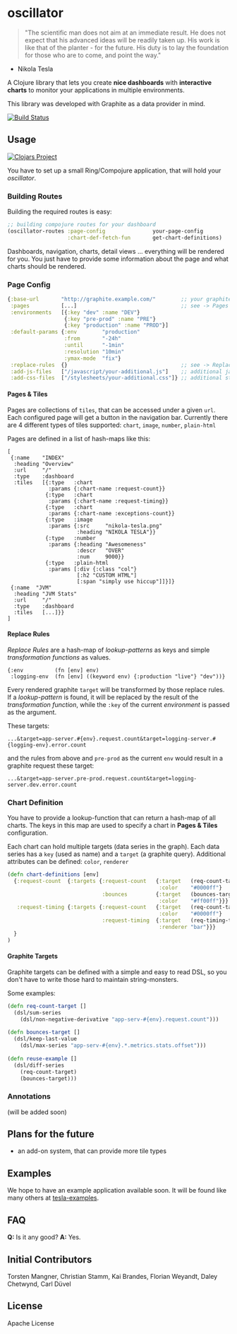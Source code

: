 # oscillator

> "The scientific man does not aim at an immediate result. He does not expect that 
   his advanced ideas will be readily taken up. His work is like that of the planter - 
   for the future. His duty is to lay the foundation for those who are to come, and point 
   the way."
   - Nikola Tesla

A Clojure library that lets you create **nice dashboards** with **interactive charts**
to monitor your applications in multiple environments.

This library was developed with Graphite as a data provider in mind.

[![Build Status](https://travis-ci.org/otto-de/oscillator.svg?branch=master)](https://travis-ci.org/otto-de/oscillator)
## Usage

[![Clojars Project](http://clojars.org/de.otto/oscillator/latest-version.svg)](http://clojars.org/de.otto/oscillator)

You have to set up a small Ring/Compojure application, that will hold your *oscillator*.

### Building Routes

Building the required routes is easy:

```Clojure
;; building compojure routes for your dashboard
(oscillator-routes :page-config               your-page-config
                   :chart-def-fetch-fun       get-chart-definitions) 
```

Dashboards, navigation, charts, detail views ... everything will be rendered for you.
You just have to provide some information about the page and what charts should be rendered.

### Page Config

```Clojure
{:base-url       "http://graphite.example.com/"        ;; your graphite server
 :pages          [...]                                 ;; see -> Pages
 :environments   [{:key "dev" :name "DEV"}
                  {:key "pre-prod" :name "PRE"}
                  {:key "production" :name "PROD"}]
 :default-params {:env        "production"
                  :from       "-24h"
                  :until      "-1min"
                  :resolution "10min"
                  :ymax-mode  "fix"}
 :replace-rules  {}                                    ;; see -> Replace Rules
 :add-js-files   ["/javascript/your-additional.js"]    ;; additional javascript files
 :add-css-files  ["/stylesheets/your-additional.css"]} ;; additional stylesheet files
```

#### Pages & Tiles

Pages are collections of `tiles`, that can be accessed under a given `url`. Each configured
page will get a button in the navigation bar. Currently there are 4 different types of tiles 
supported: `chart`, `image`, `number`, `plain-html` 

Pages are defined in a list of hash-maps like this:
```edn
[
 {:name    "INDEX"
  :heading "Overview"
  :url     "/"
  :type    :dashboard
  :tiles   [{:type   :chart
             :params {:chart-name :request-count}}
            {:type   :chart
             :params {:chart-name :request-timing}}
            {:type   :chart
             :params {:chart-name :exceptions-count}}
            {:type   :image
             :params {:src     "nikola-tesla.png"
                      :heading "NIKOLA TESLA"}}
            {:type   :number
             :params {:heading "Awesomeness"
                      :descr   "OVER"
                      :num     9000}}
            {:type   :plain-html
             :params [:div {:class "col"}
                      [:h2 "CUSTOM HTML"]
                      [:span "simply use hiccup"]]}]}
 {:name  "JVM"
  :heading "JVM Stats"
  :url     "/"
  :type    :dashboard
  :tiles   [...]}}
]
```

#### Replace Rules

*Replace Rules* are a hash-map of *lookup-patterns* as keys and simple *transformation functions* 
as values.

```edn
{:env          (fn [env] env)
 :logging-env  (fn [env] ((keyword env) {:production "live"} "dev"))}
```

Every rendered graphite `target` will be transformed by those replace rules. If a *lookup-pattern*
is found, it will be replaced by the result of the *transformation function*, 
while the `:key` of the current *environment* is passed as the argument.

These targets:

```
...&target=app-server.#{env}.request.count&target=logging-server.#{logging-env}.error.count
```

and the rules from above and `pre-prod` as the current `env` would result 
in a graphite request these target:

```
...&target=app-server.pre-prod.request.count&target=logging-server.dev.error.count
```

### Chart Definition

You have to provide a lookup-function that can return a hash-map of all
charts. The keys in this map are used to specify a chart in **Pages & Tiles**
configuration.

Each chart can hold multiple targets (data series in the graph). Each data series
has a `key` (used as name) and a `target` (a graphite query). Additional attributes
can be defined: `color`, `renderer`

```clojure
(defn chart-definitions [env]
  {:request-count  {:targets {:request-count   {:target   (req-count-target)
                                                :color    "#0000ff"}
                              :bounces         {:target   (bounces-target)
                                                :color    "#ff00ff"}}}
   :request-timing {:targets {:request-count   {:target   (req-count-target)
                                                :color    "#0000ff"}
                              :request-timing  {:target   (req-timing-target)
                                                :renderer "bar"}}}
  }
)
```


#### Graphite Targets

Graphite targets can be defined with a simple and easy to read DSL, 
so you don't have to write those hard to maintain string-monsters.

Some examples:
```Clojure
(defn req-count-target []
  (dsl/sum-series 
    (dsl/non-negative-derivative "app-serv-#{env}.request.count")))
    
(defn bounces-target []
  (dsl/keep-last-value 
    (dsl/max-series "app-serv-#{env}.*.metrics.stats.offset")))
    
(defn reuse-example []    
  (dsl/diff-series
    (req-count-target)
    (bounces-target)))
```

### Annotations

(will be added soon)


## Plans for the future

* an add-on system, that can provide more tile types


## Examples

We hope to have an example application available soon. It will be found like many others at
[tesla-examples](https://github.com/otto-de/tesla-examples).


## FAQ

**Q:** Is it any good? **A:** Yes.


## Initial Contributors

Torsten Mangner, Christian Stamm, Kai Brandes, Florian Weyandt, Daley Chetwynd, Carl Düvel


## License
Apache License
